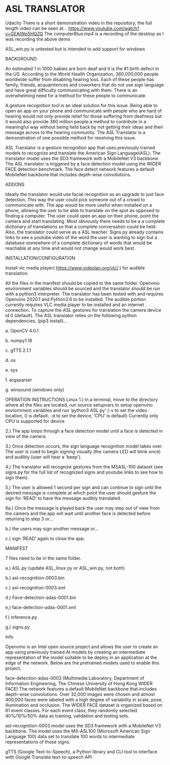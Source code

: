 # ASL TRANSLATOR
Udacity 
There is a short demonstration video in the repository, the full length video can be seen at...
https://www.youtube.com/watch?v=GEAlWp5HQZQ 
The computerBlue.mp4 is a recording of the desktop
as I was recording the above demo

ASL_win.py is untested but is intended to add support for windows

BACKGROUND

An estimated 1 in 1000 babies are born deaf and it is the #1 birth defect in the US. 
According to the World Health Organization, 360,000,000 people worldwide suffer from disabling
hearing loss. Each of these people has family, friends, acquaintences and coworkers that do not 
use sign language and have great difficulty communicating with them. There is an overwhelming 
need for a method for these people to communicate. 

A gesture recognition tool is an ideal solution for this issue. Being able to open an app on 
your phone and communicate with people who are hard of hearing would not only provide relief 
for those suffering from deafness but it would also provide 360 million people a method to 
contribute in a meaningful way without being held back by not getting their ideas and their 
message across to the hearing community. The ASL Translator is a demonstration of one possible 
method for resolving this issue.

ASL Translator is a gesture recognition app that uses previously trained models 
to recognize and translate the American Sign Language(ASL). The translator 
model uses the SD3 framework with a MobileNet V3 backbone. The ASL translator is 
triggered by a face detection model using the WIDER FACE detection benchmark. 
The face detect network features a default MobileNet backbone that includes 
depth-wise convolutions.

ADDONS

Ideally the translator would use facial recognition as an upgrade to just face 
detection. This way the user could pick someone out of a crowd to communicate with. The app 
would be more useful when installed on a phone, allowing the user to be able to translate 
on the spot as opposed to finding a computer. The user could open an app on their 
phone, point the camera and start translating. Most obviously there needs to be a 
a complete dictionary of translations so that a complete conversation could be held.
Also, the translator could serve as a ASL teacher. Signs.py already contains links to see a youtube
video of the word the user is wanting to sign but a database somewhere of a complete dictionary
of words that would be reachable at any time and would not change would work best.


INSTALLATION/CONFIGURATION

Install vlc media player( https://www.videolan.org/vlc/ ) for audible translation.

All the files in the manifest should be copied to the same folder. Openvino 
environment variables should be sourced and the translator should be run with a 
python3 interpreter. The translator has been tested with and requires Openvino 2020.1 and 
Python3.6 to be installed. 
The audible portion currently requires VLC media player to be installed and 
an internet connection. To capture the ASL gestures for translation the camera 
device id 0 (default). The ASL translator relies on the following python dependencies, (pip3 install)…

a. OpenCV 4.0.1

b. numpy1.18

c. gTTS 2.1.1

d. os

e. sys

f. argsparser

g. winsound (windows only)


OPERATION INSTRUCTIONS
Linux
1.) In a terminal, move to the directory where all the files are located, run source setupvars to setup openvino enviornment variables and run ‘python3 ASL.py’ (-v to set the video location, 0 is default, -d to set the device, ‘CPU’ is default)
Currently only CPU is supported for device

2.) The app loops through a face detection model until a face is detected in view of the camera.

3.) Once detection occurs, the sign language recognition model takes over. The user is cued to begin signing visually (the camera LED will blink once) and audibly (user will hear a 'beep').

4.) The translator will recognize gestures from the MSASL-100 dataset (see 
signs.py for the full list of recognized signs and youtube links to see how to sign them).

5.) The user is allowed 1 second per sign and can continue to sign until 
the desired message is complete at which point the user should gesture the sign for 
‘READ’ to have the message audibly translated.

6a.) Once the message is played back the user may step out of view from the camera and the app will wait until another face is detected before returning to step 3 or...

b.) the users may sign another message or...

c.) sign ‘READ’ again to close the app.

MANIFEST

7 files need to be in the same folder.

a.)  ASL.py (update ASL_linux.py or ASL_win.py, not both)

b.)  asl-recognition-0003.bin

c.)  asl-recognition-0003.xml

d.)  Face-detection-adas-0001.bin

e,)  face-detection-adas-0001.xml

f.)  inference.py

g.)  signs.py


Info

Openvino is an Intel open source project and allows the user to create an app 
using previously trained AI models by creating an intermediate representation 
of the model suitable to be deploy in an application at the edge of the network. 
Below are the pretrained models used to enable this project.

face-detection-adas-0003 (Multimedia Laboratory, Department of Information 
Engineering, The Chinese University of Hong Kong  WIDER FACE)  The network 
features a default MobileNet backbone that includes depth-wise convolutions. 
Over 32,000 images were chosen and almost 400,000 faces were labeled with a 
high degree of variability in scale, pose, illumination and occlusion. The 
WIDER FACE dataset is organized based on 61 event classes. For each event class,
they randomly selected 40%/10%/50% data as training, validation and testing sets.

asl-recognition-0003 model uses the SD3 framework with a MobileNet V3 backbone. 
The model uses the MS-ASL100 (Microsoft American Sign Language 100) data set to 
translate 100 words to intermediate representations of those signs. 


gTTS (Google Text-to-Speech), a Python library and CLI tool to interface with 
Google Translate text-to-speech API


